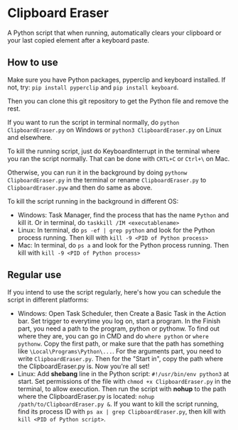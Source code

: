# Clipboard Eraser

A Python script that when running, automatically clears your clipboard or your last copied element after a keyboard paste.

## How to use

Make sure you have Python packages, pyperclip and keyboard installed. If not, try: `pip install pyperclip` and `pip install keyboard`.

Then you can clone this git repository to get the Python file and remove the rest.

If you want to run the script in terminal normally, do `python ClipboardEraser.py` on Windows or `python3 ClipboardEraser.py` on Linux and elsewhere.

To kill the running script, just do KeyboardInterrupt in the terminal where you ran the script normally. That can be done with `CRTL+C` or `Ctrl+\` on Mac.

Otherwise, you can run it in the background by doing `pythonw ClipboardEraser.py` in the terminal or rename `ClipboardEraser.py` to `ClipboardEraser.pyw` and then do same as above.

To kill the script running in the background in different OS:
- Windows: Task Manager, find the process that has the name `Python` and kill it. Or in terminal, do `taskkill /IM <executablename>`
- Linux: In terminal, do `ps -ef | grep python` and look for the Python process running. Then kill with `kill -9 <PID of Python process>`
- Mac: In terminal, do `ps a` and look for the Python process running. Then kill with `kill -9 <PID of Python process>`

## Regular use

If you intend to use the script regularly, here's how you can schedule the script in different platforms:

- Windows: Open Task Scheduler, then Create a Basic Task in the Action bar. Set trigger to everytime you log on, start a program. In the Finish part, you need a path to the program, python or pythonw. To find out where they are, you can go in CMD and do `where python` or `where pythonw`. Copy the first path, or make sure that the path has something like `\Local\Programs\Python\...`. For the arguments part, you need to write `ClipboardEraser.py`. Then for the "Start in", copy the path where the ClipboardEraser.py is. Now you're all set!
- Linux: Add **shebang** line in the Python script: `#!/usr/bin/env python3` at start. Set permissions of the file with `chmod +x ClipboardEraser.py` in the terminal, to allow execution. Then run the script with **nohup** to the path where the ClipboardEraser.py is located: `nohup /path/to/ClipboardEraser.py &`. If you want to kill the script running, find its process ID with `ps ax | grep ClipboardEraser.py`, then kill with `kill <PID of Python script>`.
